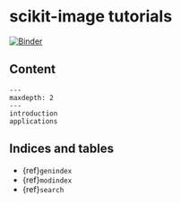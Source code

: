 # scikit-image tutorials

[![Binder](http://mybinder.org/badge_logo.svg)][launch_binder]

[launch_binder]: http://mybinder.org/v2/gh/scikit-image/skimage-tutorials/main?urlpath=lab/tree/content

## Content

```{toctree}
---
maxdepth: 2
---
introduction
applications
```

## Indices and tables

* {ref}`genindex`
* {ref}`modindex`
* {ref}`search`
